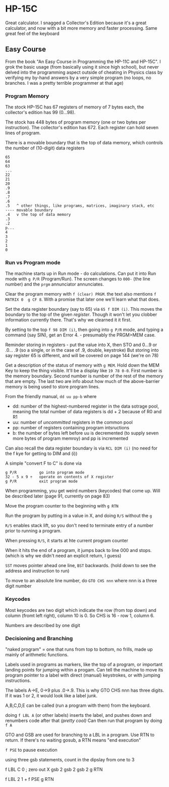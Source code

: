 # HP-15C

Great calculator.  I snagged a Collector's Edition because it's a great
calculator, and now with a bit more memory and faster processing.  Same
great feel of the keyboard


## Easy Course

From the book "An Easy Course in Programming the HP-11C and HP-15C".
I grok the basic usage (from basically using it since high school),
but never delved into the programming aspect outside of cheating in
Physics class by verifying my by-hand answers by a very simple program
(no loops, no branches. I was a pretty terrible programmer at that age)

### Program Memory

The stock HP-15C has 67 registers of memory of 7 bytes each, the collector's edition 
has 99 (0...98).

The stock has 448 bytes of program memory (one or two bytes per instruction).
The collector's edition has 672.  Each register can hold seven lines of 
program.

There is a movable boundary that is the top of data memory, which controls
the number of (10-digit) data registers

```
65
64
63
...
22
21
20
.9
.8
.7
.6
.5   ^ other things, like programs, matrices, imaginary stack, etc
---- movable boundary
.4   v the top of data memory
.3
.2
p...
4
3
2
1
0
```

### Run vs Program mode

The machine starts up in Run mode - do calculations.  Can put it
into Run mode with `g P/R` (Program/Run).  The screen changes to
`000-` (the line number) and the `prgm` annunciator annunciates.

Clear the program memory with `f (clear) PRGM`.  the text also 
mentions `f MATRIX 0  g CF 8`.  With a promise that later one
we'll learn what that does.

Set the data register boundary (say to 65) via `65 f DIM (i)`.  This
moves the boundary to the top of the given _register_. Though it won't
let you clobber information currently there.  That's why we clearned it
it first.

By setting to the top `f 98 DIM (i)`, then going into `g P/R` mode, and
typing a command (say SIN), get an Error 4. - presumably the PRGM>MEM case.

Reminder storing in registers - put the value into X, then STO and 0...9 or .0... .9 (so a single, or in the case of .9, double, keystroke)  But storing into
say register 65 is different, and will be covered on page 144 (we're on 78)

Get a description of the status of memory with `g MEM`.  Hold down
the MEM Key to keep the thing visible.  It'll be a display like `19 78 0-0`.
First number is the memory boundary.  Second number is number of the rest
of the memory that are empty.  The last two are info about how much of
the above-barrier memory is being used to store program lines.

From the friendly manual, `dd uu pp-b` where
* dd: number of the highest-numbered register in the data sotrage pool,
  meaning the total number of data registers is dd + 2 because of R0 and R1
* uu: number of _uncommitted_ registers in the common pool
* pp: number of registers containing program intsructions
* b: the number of bytes left before uu is decremented (to supply seven more
  bytes of program memroy) and pp is incremented

Can also recall the data register boundary is via `RCL DIM (i)` (no need for
the f kye for getting to DIM and (i))

A simple "convert F to C" is done via

```
g P/R          go into program mode
32 - 5 x 9 ÷   operate on contents of X register
g P/R          exit program mode
```

When programming, you get weird numbers (keycodes) that come up. Will be
described later (page 91, currently on page 83)

Move the program counter to the beginning with `g RTN`

Run the program by putting in a value in X, and doing `R/S` without the `g`

`R/S` enables stack lift, so you don't need to terminate entry of a number
prior to running a program.

When pressing `R/S`, it starts at hte current program counter

When it hits the end of a program, it jumps back to line 000 and stops.
(which is why we didn't need an explicit return, I guess)

`SST` moves pointer ahead one line, `BST` backwards.  (hold down to see
the address and instruction to run)

To move to an absolute line number, do `GTO CHS nnn` where nnn is a three 
digit number

### Keycodes

Most keycodes are two digit which indicate the row (from top down) and
column (fromt left right), column 10 is 0.  So CHS is 16 - row 1, column 6.

Numbers are described by one digit


### Decisioning and Branching

"naked program" = one that runs from top to bottom, no frills, made up mainly
of arithmetic functions.

Labels used in programs as markers, like the top of a program, or important
landing points for jumping within a progam. Can tell the machine to move its
program pointer to a label with direct (manual) keystrokes, or with
jumping instructions.

The labels A->E, 0->9 plus .0->.9.  This is why GTO CHS nnn has three digits.
If it was 1 or 2, it would look like a label junk.

A,B,C,D,E can be called (run a program with them) from the keyboard.

doing `f LBL A` (or other labels) inserts the label, and pushes down and
renumbers code after that _(pretty cool)_   Can then run that program
by doing `f A`

GTO and GSB are used for branching to a LBL in a program.  Use RTN to return.
If there's no waiting gosub, a RTN means "end execution"

`f PSE` to pause execution

using three gsb statements, count in the dipslay from one to 3

f LBL C
0  ; zero out X
gsb 2
gsb 2
gsb 2
g RTN

f LBL 2
1
+
f PSE
g RTN

